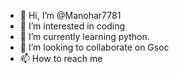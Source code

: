 - 👋 Hi, I’m @Manohar7781
- 👀 I’m interested in coding
- 🌱 I’m currently learning python.
- 💞️ I’m looking to collaborate on Gsoc
- 📫 How to reach me 

<!---
Manohar7781/Manohar7781 is a ✨ special ✨ repository because its `README.md` (this file) appears on your GitHub profile.
You can click the Preview link to take a look at your changes.
--->
